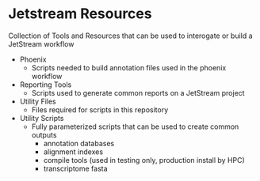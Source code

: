 # Jetstream Resources
Collection of Tools and Resources that can be used to interogate or build a JetStream workflow

* Phoenix
  * Scripts needed to build annotation files used in the phoenix workflow
* Reporting Tools
  * Scripts used to generate common reports on a JetStream project
* Utility Files
  * Files required for scripts in this repository
* Utility Scripts
  * Fully parameterized scripts that can be used to create common outputs
    * annotation databases
    * alignment indexes
    * compile tools (used in testing only, production install by HPC)
    * transcriptome fasta